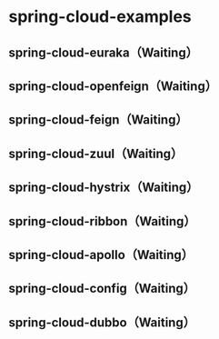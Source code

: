 # spring-cloud-examples
## spring-cloud-euraka（Waiting）
## spring-cloud-openfeign（Waiting）
## spring-cloud-feign（Waiting）
## spring-cloud-zuul（Waiting）
## spring-cloud-hystrix（Waiting）
## spring-cloud-ribbon（Waiting）
## spring-cloud-apollo（Waiting）
## spring-cloud-config（Waiting）
## spring-cloud-dubbo（Waiting）
